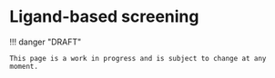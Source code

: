 # Ligand-based screening

!!! danger "DRAFT"

    This page is a work in progress and is subject to change at any moment.

